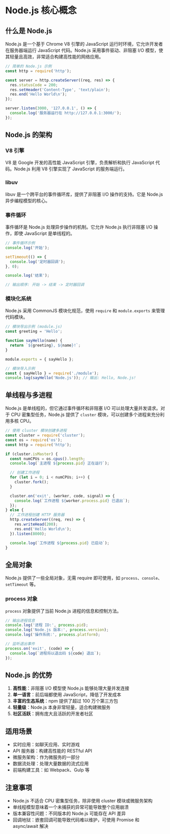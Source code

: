 # Node.js 核心概念

## 什么是 Node.js

Node.js 是一个基于 Chrome V8 引擎的 JavaScript 运行时环境，它允许开发者在服务器端运行 JavaScript 代码。Node.js 采用事件驱动、非阻塞 I/O 模型，使其轻量且高效，非常适合构建高性能的网络应用。

```javascript
// 简单的 Node.js 示例
const http = require('http');

const server = http.createServer((req, res) => {
  res.statusCode = 200;
  res.setHeader('Content-Type', 'text/plain');
  res.end('Hello World\n');
});

server.listen(3000, '127.0.0.1', () => {
  console.log('服务器运行在 http://127.0.0.1:3000/');
});
```

## Node.js 的架构

### V8 引擎
V8 是 Google 开发的高性能 JavaScript 引擎，负责解析和执行 JavaScript 代码。Node.js 利用 V8 引擎实现了 JavaScript 的服务端运行。

### libuv
libuv 是一个跨平台的事件循环库，提供了非阻塞 I/O 操作的支持。它是 Node.js 异步编程模型的核心。

### 事件循环
事件循环是 Node.js 处理异步操作的机制。它允许 Node.js 执行非阻塞 I/O 操作，即使 JavaScript 是单线程的。

```javascript
// 事件循环示例
console.log('开始');

setTimeout(() => {
  console.log('定时器回调');
}, 0);

console.log('结束');

// 输出顺序: 开始 -> 结束 -> 定时器回调
```

### 模块化系统
Node.js 采用 CommonJS 模块化规范，使用 `require` 和 `module.exports` 来管理代码模块。

```javascript
// 模块导出示例 (module.js)
const greeting = 'Hello';

function sayHello(name) {
  return `${greeting}, ${name}!`;
}

module.exports = { sayHello };

// 模块导入示例
const { sayHello } = require('./module');
console.log(sayHello('Node.js')); // 输出: Hello, Node.js!
```

## 单线程与多进程

Node.js 是单线程的，但它通过事件循环和非阻塞 I/O 可以处理大量并发请求。对于 CPU 密集型任务，Node.js 提供了 `cluster` 模块，可以创建多个进程来充分利用多核 CPU。

```javascript
// 使用 cluster 模块创建多进程
const cluster = require('cluster');
const os = require('os');
const http = require('http');

if (cluster.isMaster) {
  const numCPUs = os.cpus().length;
  console.log(`主进程 ${process.pid} 正在运行`);

  // 创建工作进程
  for (let i = 0; i < numCPUs; i++) {
    cluster.fork();
  }

  cluster.on('exit', (worker, code, signal) => {
    console.log(`工作进程 ${worker.process.pid} 已退出`);
  });
} else {
  // 工作进程创建 HTTP 服务器
  http.createServer((req, res) => {
    res.writeHead(200);
    res.end('Hello World\n');
  }).listen(8000);

  console.log(`工作进程 ${process.pid} 已启动`);
}
```

## 全局对象

Node.js 提供了一些全局对象，无需 require 即可使用，如 `process`、`console`、`setTimeout` 等。

### process 对象
`process` 对象提供了当前 Node.js 进程的信息和控制方法。

```javascript
// 输出进程信息
console.log('进程 ID:', process.pid);
console.log('Node.js 版本:', process.version);
console.log('操作系统:', process.platform);

// 监听退出事件
process.on('exit', (code) => {
  console.log(`进程将以退出码 ${code} 退出`);
});
```

## Node.js 的优势

1. **高性能**：非阻塞 I/O 模型使 Node.js 能够处理大量并发连接
2. **单一语言**：前后端都使用 JavaScript，降低了开发成本
3. **丰富的生态系统**：npm 提供了超过 100 万个第三方包
4. **轻量级**：Node.js 本身非常轻量，适合构建微服务
5. **社区活跃**：拥有庞大且活跃的开发者社区

## 适用场景

- 实时应用：如聊天应用、实时游戏
- API 服务器：构建高性能的 RESTful API
- 微服务架构：作为微服务的一部分
- 数据流处理：处理大量数据的流式应用
- 前端构建工具：如 Webpack、Gulp 等

## 注意事项

- Node.js 不适合 CPU 密集型任务，除非使用 cluster 模块或微服务架构
- 单线程模型意味着一个未捕获的异常可能导致整个应用崩溃
- 版本兼容性问题：不同版本的 Node.js 可能存在 API 差异
- 回调地狱：嵌套回调可能导致代码难以维护，可使用 Promise 和 async/await 解决